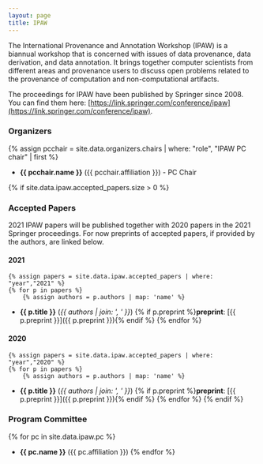 ```yaml
---
layout: page
title: IPAW
---
```


The International Provenance and Annotation Workshop (IPAW) is a biannual workshop that is concerned with issues of data provenance, data derivation, and data annotation. It brings together computer scientists from different areas and provenance users to discuss open problems related to the provenance of computation and non-computational artifacts.

The proceedings for IPAW have been published by Springer since 2008. You can find them here: [https://link.springer.com/conference/ipaw](https://link.springer.com/conference/ipaw).


### Organizers

{% assign pcchair = site.data.organizers.chairs | where: "role", "IPAW PC chair" | first %}
* **{{ pcchair.name }}** ({{ pcchair.affiliation }}) - PC Chair

{% if site.data.ipaw.accepted_papers.size > 0 %}

### Accepted Papers

2021 IPAW papers will be published together with 2020 papers in the 2021 Springer proceedings. For now preprints of accepted papers, if provided by the authors, are linked below.

#### 2021

    {% assign papers = site.data.ipaw.accepted_papers | where: "year","2021" %}
    {% for p in papers %}
        {% assign authors = p.authors | map: 'name' %}
* **{{ p.title }}** (*{{ authors | join: ', ' }}*) {% if p.preprint %}**preprint**: [{{ p.preprint }}]({{ p.preprint }}){% endif %}
    {% endfor %}

#### 2020

    {% assign papers = site.data.ipaw.accepted_papers | where: "year","2020" %}
    {% for p in papers %}
        {% assign authors = p.authors | map: 'name' %}
* **{{ p.title }}** (*{{ authors | join: ', ' }}*) {% if p.preprint %}**preprint**: [{{ p.preprint }}]({{ p.preprint }}){% endif %}
    {% endfor %}
{% endif %}

### Program Committee

{% for pc in site.data.ipaw.pc %}
* **{{ pc.name }}** ({{ pc.affiliation }})
{% endfor %}

